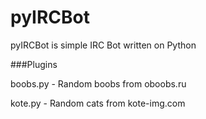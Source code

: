 pyIRCBot
========

pyIRCBot is simple IRC Bot written on Python

###Plugins

boobs.py - Random boobs from oboobs.ru

kote.py - Random cats from kote-img.com
